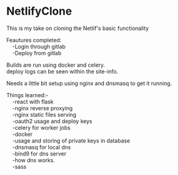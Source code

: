 # NetlifyClone
This is my take on cloning the Netlif's basic functionality <br/>

Feautures completed: <br/>
&nbsp;&nbsp;&nbsp;&nbsp;-Login through gitlab <br/>
&nbsp;&nbsp;&nbsp;&nbsp;-Deploy from gitlab <br/>

Builds are run using docker and celery. <br/>
deploy logs can be seen within the site-info. <br/>

Needs a little bit setup using nginx and dnsmasq to get it running. <br/>

Things learned:- <br/>
&nbsp;&nbsp;&nbsp;&nbsp;-react with flask <br/>
&nbsp;&nbsp;&nbsp;&nbsp;-nginx reverse proxying <br/>
&nbsp;&nbsp;&nbsp;&nbsp;-nginx static files serving <br/>
&nbsp;&nbsp;&nbsp;&nbsp;-oauth2 usage and deploy keys <br/>
&nbsp;&nbsp;&nbsp;&nbsp;-celery for worker jobs <br/>
&nbsp;&nbsp;&nbsp;&nbsp;-docker <br/>
&nbsp;&nbsp;&nbsp;&nbsp;-usage and storing of private keys in database <br/>
&nbsp;&nbsp;&nbsp;&nbsp;-dnsmasq for local dns <br/>
&nbsp;&nbsp;&nbsp;&nbsp;-bind9 for dns server <br/>
&nbsp;&nbsp;&nbsp;&nbsp;-how dns works. <br/>
&nbsp;&nbsp;&nbsp;&nbsp;-sass <br/>
